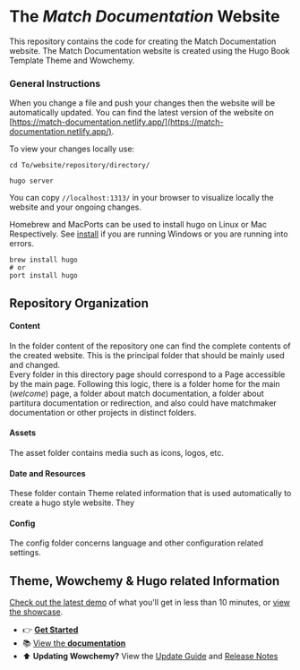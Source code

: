 # The _Match Documentation_ Website 

This repository contains the code for creating the Match Documentation website. 
The Match Documentation website is created using the Hugo Book Template Theme and Wowchemy.

### General Instructions 

When you change a file and push your changes then the website will be automatically updated.
You can find the latest version of the website on [https://match-documentation.netlify.app/](https://match-documentation.netlify.app/).

To view your changes locally use:
```shell
cd To/website/repository/directory/

hugo server
```
You can copy `//localhost:1313/` in your browser to visualize locally the website and your ongoing changes.


Homebrew and MacPorts can be used to install hugo on Linux or Mac Respectively. 
See [install](https://gohugo.io/getting-started/installing) if you are running Windows or you are running into errors.
```shell
brew install hugo
# or
port install hugo
```

## Repository Organization

#### Content

In the folder content of the repository one can find the complete contents of the created website.
This is the principal folder that should be mainly used and changed.  
Every folder in this directory page should correspond to a Page accessible by the main page. 
Following this logic, there is a folder home for the main (_welcome_) page, a folder about match documentation,
a folder about partitura documentation or redirection, and also could have matchmaker documentation or other projects in distinct folders.



#### Assets 
The asset folder contains media such as icons, logos, etc.

#### Date and Resources

These folder contain Theme related information that is used automatically to create a hugo style website. They

#### Config

The config folder concerns language and other configuration related settings.




## Theme, Wowchemy & Hugo related Information

[Check out the latest demo](https://book-starter.netlify.app/) of what you'll get in less than 10 minutes, or [view the showcase](https://wowchemy.com/user-stories/).


- 👉 [**Get Started**](https://wowchemy.com/templates/)
- 📚 [View the **documentation**](https://wowchemy.com/docs/)
- ⬆️ **Updating Wowchemy?** View the [Update Guide](https://wowchemy.com/docs/update/) and [Release Notes](https://wowchemy.com/updates/)

